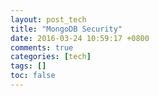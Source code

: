 ```yaml
---
layout: post_tech
title: "MongoDB Security"
date: 2016-03-24 10:59:17 +0800
comments: true
categories: [tech]
tags: []
toc: false
---
```

